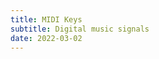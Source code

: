 ```yaml
---
title: MIDI Keys
subtitle: Digital music signals
date: 2022-03-02
---
```


<script setup>
import {midi} from '~/use/midi'

</script>

<client-only>
<midi-keys class="p-16" :pitch="(midi?.note?.number+3)%12" />
</client-only>
